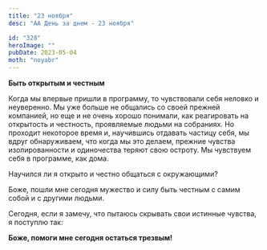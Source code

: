 ```yaml
---
title: "23 ноября"
desc: "АА День за днем - 23 ноября"

id: "328"
heroImage: ""
pubDate: 2023-05-04
moth: "noyabr"
---
```


**Быть открытым и честным**

Когда мы впервые пришли в программу, то чувствовали себя неловко и неуверенно.
Мы уже больше не общались со своей прежней компанией, но еще и не очень хорошо
понимали, как реагировать на открытость и честность, проявляемые людьми на
собраниях. Но проходит некоторое время и, научившись отдавать частицу себя, мы
вдруг обнаруживаем, что когда мы это делаем, прежние чувства изолированности и
одиночества теряют свою остроту. Мы чувствуем себя в программе, как дома.

Научился ли я открыто и честно общаться с окружающими?

Боже, пошли мне сегодня мужество и силу быть честным с самим собой и с другими
людьми.

Сегодня, если я замечу, что пытаюсь скрывать свои истинные чувства, я поступлю
так:

**Боже, помоги мне сегодня остаться трезвым!**
